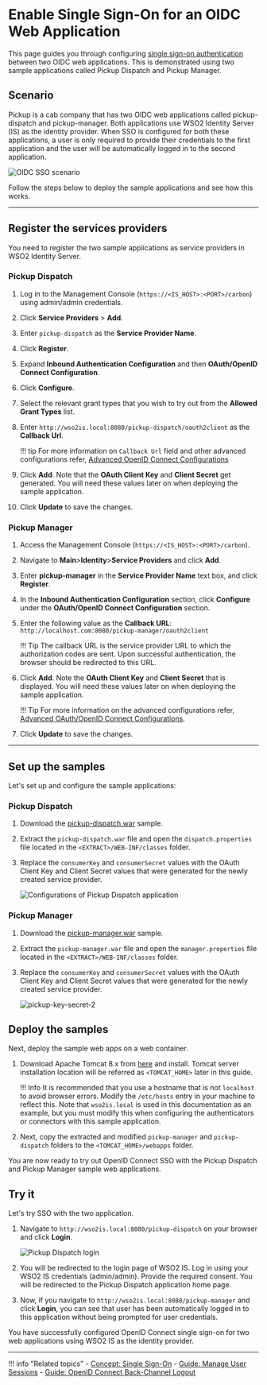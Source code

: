 # Enable Single Sign-On for an OIDC Web Application

This page guides you through configuring [single sign-on authentication]({{base_path}}/references/concepts/single-sign-on) between two OIDC web applications. This is demonstrated using two sample applications called Pickup Dispatch and Pickup Manager.

## Scenario

Pickup is a cab company that has two OIDC web applications called pickup-dispatch and pickup-manager. Both applications use WSO2 Identity Server (IS) as the identity provider. When SSO is configured for both these applications, a user is only required to provide their credentials to the first application and the user will be automatically logged in to the second application.

![OIDC SSO scenario]({{base_path}}/assets/img/samples/oidc-sso-scenario-diagram.png)

Follow the steps below to deploy the sample applications and see how this works. 

----

## Register the services providers

You need to register the two sample applications as service providers in WSO2 Identity Server.

### Pickup Dispatch
1. Log in to the Management Console (`https://<IS_HOST>:<PORT>/carbon`) using admin/admin credentials. 

2. Click **Service Providers** > **Add**. 

3. Enter `pickup-dispatch` as the **Service Provider Name**.
 
4. Click **Register**.
    
5. Expand **Inbound Authentication Configuration** and then **OAuth/OpenID Connect Configuration**. 

6. Click **Configure**.   

7. Select the relevant grant types that you wish to try out from the **Allowed Grant Types** list. 
        
8.  Enter `http://wso2is.local:8080/pickup-dispatch/oauth2client` as the **Callback Url**.
    
    !!! tip
        For more information on `Callback Url` field and other advanced configurations
        refer, [Advanced OpenID Connect Configurations]({{base_path}}/guides/login/oauth-app-config-advanced)
        
9.  Click **Add**. Note that the **OAuth Client Key** and **Client Secret** get generated. You will need these values later on when deploying the sample application.

10.  Click **Update** to save the changes.

### Pickup Manager

1. Access the Management Console (`https://<IS_HOST>:<PORT>/carbon`).

2. Navigate to **Main**>**Identity**>**Service Providers** and click **Add**.

3. Enter **pickup-manager** in the **Service Provider Name** text box,
    and click **Register**.

4. In the **Inbound Authentication Configuration** section, click
    **Configure** under the **OAuth/OpenID Connect Configuration** section.
    
5. Enter the following value as the **Callback URL**: `http://localhost.com:8080/pickup-manager/oauth2client`

    !!! Tip
        The callback URL is the service provider URL to which the authorization codes are sent. Upon successful authentication, the browser should be redirected to this URL. 

6. Click **Add**. Note the **OAuth Client Key** and **Client Secret** that is displayed. You will need these values later on when deploying the sample application.

    !!! Tip
        For more information on the advanced configurations
        refer, [Advanced OAuth/OpenID Connect Configurations]({{base_path}}/guides/login/oauth-app-config-advanced).

5.  Click **Update** to save the changes.

----

## Set up the samples

Let's set up and configure the sample applications:

### Pickup Dispatch


1. Download the [pickup-dispatch.war](https://github.com/wso2/samples-is/releases/download/v4.5.2/pickup-dispatch.war) sample.

3.  Extract the `pickup-dispatch.war` file and open the `dispatch.properties` file located in the `<EXTRACT>/WEB-INF/classes` folder.

4. Replace the `consumerKey` and `consumerSecret` values with the OAuth Client Key and Client Secret values that were generated for the newly created service provider.

    ![Configurations of Pickup Dispatch application]({{base_path}}/assets/img/fragments/pickup-key-secret.png)

### Pickup Manager

1. Download the [pickup-manager.war](https://github.com/wso2/samples-is/releases/download/v4.5.2/pickup-manager.war) sample.

2. Extract the `pickup-manager.war` file and open the `manager.properties` file located in the `<EXTRACT>/WEB-INF/classes` folder.

3. Replace the `consumerKey` and `consumerSecret` values with the OAuth Client Key and Client Secret values that were generated for the newly created service provider.

    ![pickup-key-secret-2]({{base_path}}/assets/img/fragments/pickup-key-secret-2.png)

## Deploy the samples

Next, deploy the sample web apps on a web container.

1.  Download Apache Tomcat 8.x from
[here](https://tomcat.apache.org/download-80.cgi) and install. Tomcat
server installation location will be referred as `<TOMCAT_HOME>` later
in this guide.      
    
    !!! Info
        It is recommended that you use a hostname that is not `localhost` to avoid browser errors. Modify the `/etc/hosts` entry in your machine to reflect this. Note that `wso2is.local` is used in this documentation as an example, but you must modify this when configuring the authenticators or connectors with this sample application.

4.  Next, copy the extracted and modified `pickup-manager` and `pickup-dispatch` folders to the `<TOMCAT_HOME>/webapps` folder.

You are now ready to try out OpenID Connect SSO with the Pickup Dispatch and Pickup Manager sample web applications.

## Try it

Let's try SSO with the two application.

1. Navigate to `http://wso2is.local:8080/pickup-dispatch` on your browser and click **Login**.

    ![Pickup Dispatch login]({{base_path}}/assets/img/samples/dispatch-login.png)

2. You will be redirected to the login page of WSO2 IS. Log in using your WSO2 IS credentials (admin/admin). Provide the required consent.
You will be redirected to the Pickup Dispatch application home page.

3. Now, if you navigate to `http://wso2is.local:8080/pickup-manager` and click **Login**, you can see that user has been automatically logged in to this application without being prompted for user credentials.

You have successfully configured OpenID Connect single sign-on for two web applications using WSO2 IS as the identity provider.

----

!!! info "Related topics"
    - [Concept: Single Sign-On]({{base_path}}/references/concepts/single-sign-on)
    - [Guide: Manage User Sessions]({{base_path}}/guides/login/session-management-logout)
    - [Guide: OpenID Connect Back-Channel Logout]({{base_path}}/guides/login/oidc-backchannel-logout)